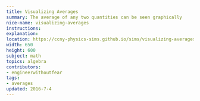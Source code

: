 ```yaml
---
title: Visualizing Averages
summary: The average of any two quantities can be seen graphically
nice-name: visualizing-averages
instructions:
explanation:
location: https://ccny-physics-sims.github.io/sims/visualizing-averages/
width: 650
height: 600
subject: math
topics: algebra
contributors:
- engineerwithoutfear
tags:
- averages
updated: 2016-7-4
---
```

